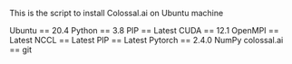 This is the script to install Colossal.ai on Ubuntu machine


Ubuntu == 20.4
Python == 3.8
PIP == Latest
CUDA == 12.1
OpenMPI == Latest
NCCL == Latest
PIP == Latest
Pytorch == 2.4.0
NumPy
colossal.ai == git